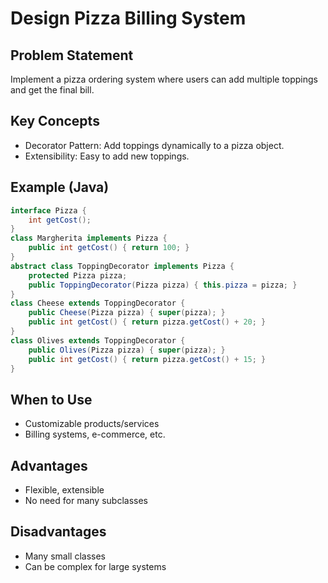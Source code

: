 # Design Pizza Billing System

## Problem Statement

Implement a pizza ordering system where users can add multiple toppings and get the final bill.

## Key Concepts

- Decorator Pattern: Add toppings dynamically to a pizza object.
- Extensibility: Easy to add new toppings.

## Example (Java)

```java
interface Pizza {
    int getCost();
}
class Margherita implements Pizza {
    public int getCost() { return 100; }
}
abstract class ToppingDecorator implements Pizza {
    protected Pizza pizza;
    public ToppingDecorator(Pizza pizza) { this.pizza = pizza; }
}
class Cheese extends ToppingDecorator {
    public Cheese(Pizza pizza) { super(pizza); }
    public int getCost() { return pizza.getCost() + 20; }
}
class Olives extends ToppingDecorator {
    public Olives(Pizza pizza) { super(pizza); }
    public int getCost() { return pizza.getCost() + 15; }
}
```

## When to Use

- Customizable products/services
- Billing systems, e-commerce, etc.

## Advantages

- Flexible, extensible
- No need for many subclasses

## Disadvantages

- Many small classes
- Can be complex for large systems
